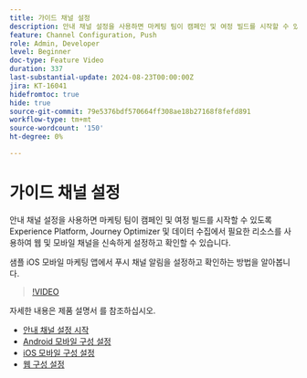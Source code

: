 ```yaml
---
title: 가이드 채널 설정
description: 안내 채널 설정을 사용하면 마케팅 팀이 캠페인 및 여정 빌드를 시작할 수 있도록 Experience Platform, Journey Optimizer 및 데이터 수집에서 필요한 리소스를 사용하여 웹 및 모바일 채널을 신속하게 설정하고 확인할 수 있습니다. 샘플 iOS 모바일 마케팅 앱에서 푸시 채널 알림을 설정하고 확인하는 방법을 알아봅니다.
feature: Channel Configuration, Push
role: Admin, Developer
level: Beginner
doc-type: Feature Video
duration: 337
last-substantial-update: 2024-08-23T00:00:00Z
jira: KT-16041
hidefromtoc: true
hide: true
source-git-commit: 79e5376bdf570664ff308ae18b27168f8fefd891
workflow-type: tm+mt
source-wordcount: '150'
ht-degree: 0%

---
```



# 가이드 채널 설정

안내 채널 설정을 사용하면 마케팅 팀이 캠페인 및 여정 빌드를 시작할 수 있도록 Experience Platform, Journey Optimizer 및 데이터 수집에서 필요한 리소스를 사용하여 웹 및 모바일 채널을 신속하게 설정하고 확인할 수 있습니다.

샘플 iOS 모바일 마케팅 앱에서 푸시 채널 알림을 설정하고 확인하는 방법을 알아봅니다.

>[!VIDEO](https://video.tv.adobe.com/v/3433053/?learn=on)

자세한 내용은 제품 설명서 를 참조하십시오.

* [안내 채널 설정 시작](https://experienceleague.adobe.com/en/docs/journey-optimizer/using/configuration/guided-setup/set-mobile-config)
* [Android 모바일 구성 설정](https://experienceleague.adobe.com/en/docs/journey-optimizer/using/configuration/guided-setup/set-mobile-android)
* [iOS 모바일 구성 설정](https://experienceleague.adobe.com/en/docs/journey-optimizer/using/configuration/guided-setup/set-mobile-ios)
* [웹 구성 설정](https://experienceleague.adobe.com/en/docs/journey-optimizer/using/configuration/guided-setup/set-mobile-web)
